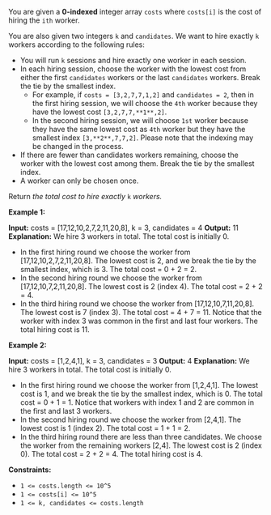 
You are given a  **0-indexed**  integer array  `costs`  where  `costs[i]`  is the cost of hiring the  `ith`  worker.

You are also given two integers  `k`  and  `candidates`. We want to hire exactly  `k`  workers according to the following rules:

-   You will run  `k`  sessions and hire exactly one worker in each session.
-   In each hiring session, choose the worker with the lowest cost from either the first  `candidates`  workers or the last  `candidates`  workers. Break the tie by the smallest index.
    -   For example, if  `costs = [3,2,7,7,1,2]`  and  `candidates = 2`, then in the first hiring session, we will choose the  `4th`  worker because they have the lowest cost  `[3,2,7,7,**1**,2]`.
    -   In the second hiring session, we will choose  `1st`  worker because they have the same lowest cost as  `4th`  worker but they have the smallest index  `[3,**2**,7,7,2]`. Please note that the indexing may be changed in the process.
-   If there are fewer than candidates workers remaining, choose the worker with the lowest cost among them. Break the tie by the smallest index.
-   A worker can only be chosen once.

Return  _the total cost to hire exactly_ `k` _workers._

**Example 1:**

**Input:** costs = [17,12,10,2,7,2,11,20,8], k = 3, candidates = 4
**Output:** 11
**Explanation:** We hire 3 workers in total. The total cost is initially 0.
- In the first hiring round we choose the worker from [17,12,10,2,7,2,11,20,8]. The lowest cost is 2, and we break the tie by the smallest index, which is 3. The total cost = 0 + 2 = 2.
- In the second hiring round we choose the worker from [17,12,10,7,2,11,20,8]. The lowest cost is 2 (index 4). The total cost = 2 + 2 = 4.
- In the third hiring round we choose the worker from [17,12,10,7,11,20,8]. The lowest cost is 7 (index 3). The total cost = 4 + 7 = 11. Notice that the worker with index 3 was common in the first and last four workers.
  The total hiring cost is 11.

**Example 2:**

**Input:** costs = [1,2,4,1], k = 3, candidates = 3
**Output:** 4
**Explanation:** We hire 3 workers in total. The total cost is initially 0.
- In the first hiring round we choose the worker from [1,2,4,1]. The lowest cost is 1, and we break the tie by the smallest index, which is 0. The total cost = 0 + 1 = 1. Notice that workers with index 1 and 2 are common in the first and last 3 workers.
- In the second hiring round we choose the worker from [2,4,1]. The lowest cost is 1 (index 2). The total cost = 1 + 1 = 2.
- In the third hiring round there are less than three candidates. We choose the worker from the remaining workers [2,4]. The lowest cost is 2 (index 0). The total cost = 2 + 2 = 4.
  The total hiring cost is 4.

**Constraints:**

-   `1 <= costs.length <= 10^5`
-   `1 <= costs[i] <= 10^5`
-   `1 <= k, candidates <= costs.length`
